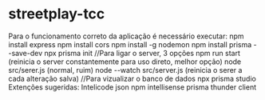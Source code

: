 # streetplay-tcc
Para o funcionamento correto da aplicação é necessário executar:
    npm install express
    npm install cors
    npm install -g nodemon
    npm install prisma --save-dev
    npx prisma init
    //Para ligar o server, 3 opções
        npm run start (reinicia o server constantemente para uso direto, melhor opção)
        node src/serer.js (normal, ruim)
        node --watch src/server.js (reinicia o serer a cada alteração salva)
    //Para vizualizar o banco de dados
        npx prisma studio
Extenções sugeridas:
    Intelicode
    json
    npm intellisense
    prisma
    thunder client